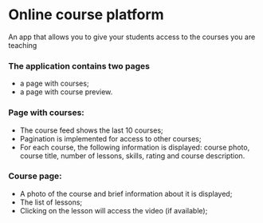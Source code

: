 # Online course platform

An app that allows you to give your students access to the courses you are
teaching

### The application contains two pages

- a page with courses;
- a page with course preview.

### Page with courses:

- The course feed shows the last 10 courses;
- Pagination is implemented for access to other courses;
- For each course, the following information is displayed: course photo, course
  title, number of lessons, skills, rating and course description.

### Course page:

- A photo of the course and brief information about it is displayed;
- The list of lessons;
- Clicking on the lesson will access the video (if available);
